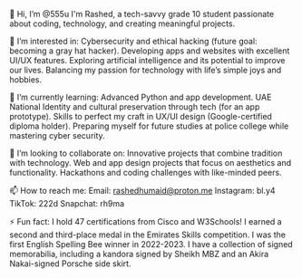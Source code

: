 👋 Hi, I’m @555u
I'm Rashed, a tech-savvy grade 10 student passionate about coding, technology, and creating meaningful projects.

👀 I’m interested in:
Cybersecurity and ethical hacking (future goal: becoming a gray hat hacker).
Developing apps and websites with excellent UI/UX features.
Exploring artificial intelligence and its potential to improve our lives.
Balancing my passion for technology with life’s simple joys and hobbies.

🌱 I’m currently learning:
Advanced Python and app development.
UAE National Identity and cultural preservation through tech (for an app prototype).
Skills to perfect my craft in UX/UI design (Google-certified diploma holder).
Preparing myself for future studies at police college while mastering cyber security.

💞️ I’m looking to collaborate on:
Innovative projects that combine tradition with technology.
Web and app design projects that focus on aesthetics and functionality.
Hackathons and coding challenges with like-minded peers.

📫 How to reach me:
Email: rashedhumaid@proton.me 
Instagram: bl.y4
TikTok: 222d
Snapchat: rh9ma

⚡ Fun fact:
I hold 47 certifications from Cisco and W3Schools!
I earned a second and third-place medal in the Emirates Skills competition.
I was the first English Spelling Bee winner in 2022-2023.
I have a collection of signed memorabilia, including a kandora signed by Sheikh MBZ and an Akira Nakai-signed Porsche side skirt.
